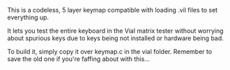 This is a codeless, 5 layer keymap compatible with loading .vil files to set everything up.

It lets you test the entire keyboard in the Vial matrix tester without worrying about spurious keys due to keys being not installed or hardware being bad.

To build it, simply copy it over keymap.c in the vial folder.  Remember to save the old one if you're faffing about with this...